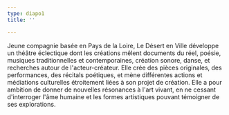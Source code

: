 ```yaml
---
type: diapo1
title: ''

---
```

Jeune compagnie basée en Pays de la Loire, Le Désert en Ville développe un théâtre éclectique dont les créations  mêlent documents du réel, poésie, musiques traditionnelles et contemporaines, création sonore, danse, et recherches autour  de l'acteur-créateur. Elle crée des pièces originales, des  performances, des récitals poétiques, et mène différentes actions et médiations culturelles étroitement liées à son projet de création. Elle a pour ambition de  donner de nouvelles résonances à l'art vivant, en ne cessant d'interroger l'âme humaine et les formes artistiques pouvant témoigner de ses explorations.
